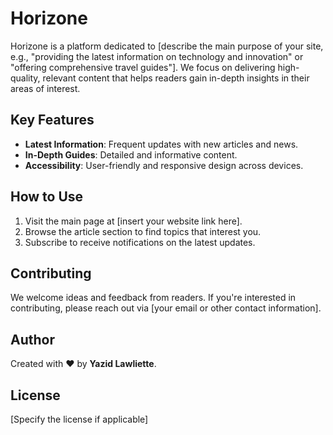# Horizone

Horizone is a platform dedicated to [describe the main purpose of your site, e.g., "providing the latest information on technology and innovation" or "offering comprehensive travel guides"]. We focus on delivering high-quality, relevant content that helps readers gain in-depth insights in their areas of interest.

## Key Features

- **Latest Information**: Frequent updates with new articles and news.
- **In-Depth Guides**: Detailed and informative content.
- **Accessibility**: User-friendly and responsive design across devices.

## How to Use

1. Visit the main page at [insert your website link here].
2. Browse the article section to find topics that interest you.
3. Subscribe to receive notifications on the latest updates.

## Contributing

We welcome ideas and feedback from readers. If you're interested in contributing, please reach out via [your email or other contact information].

## Author

Created with ❤️ by **Yazid Lawliette**.

## License

[Specify the license if applicable]
